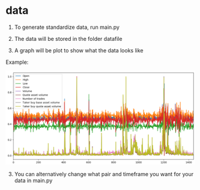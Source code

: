 # data

1. To generate standardize data, run main.py

2. The data will be stored in the folder datafile

3. A graph will be plot to show what the data looks like

Example:

![](https://github.com/MathieuCesbron/data/blob/master/images/Capture.PNG)

3. You can alternatively change what pair and timeframe you want for your data in main.py
